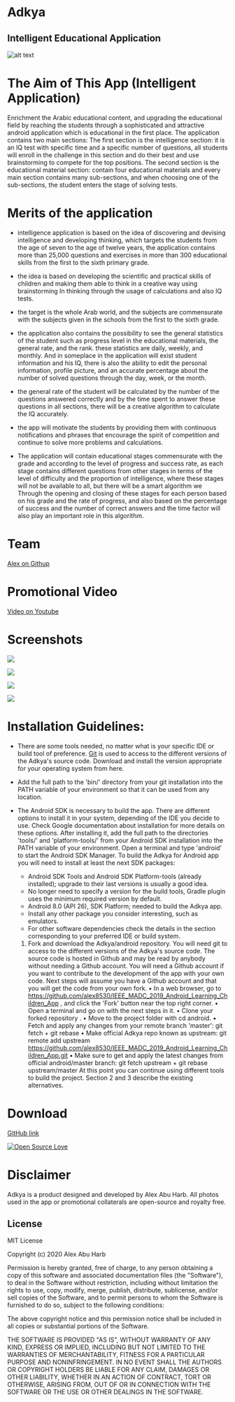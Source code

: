 #    Adkya
## Intelligent Educational Application
![alt text](https://6.top4top.net/p_14293alz41.png)

 

# The Aim of This App (Intelligent Application)
Enrichment the Arabic educational content, and upgrading the educational field by reaching the students through a sophisticated and attractive android application which is educational in the first place.
The application contains two main sections:
The first section is the intelligence section: it is an IQ test with specific time and a specific number of questions, all students will enroll in the challenge in this section and do their best and use brainstorming to compete for the top positions.
The second section is the educational material section: contain four educational materials and every main section contains many sub-sections, and when choosing one of the sub-sections, the student enters the stage of solving tests.


# Merits of the application
- intelligence application is based on the idea of discovering and devising intelligence and developing thinking, which targets the students from the age of seven to the age of twelve years, the application contains more than 25,000 questions and exercises in more than 300 educational skills from the first to the sixth primary grade.


- the idea is based on developing the scientific and practical skills of children and making them able to think in a creative way using brainstorming In thinking through the usage of calculations and also IQ tests. 


- the target is the whole Arab world, and the subjects are commensurate with the subjects given in the schools from the first to the sixth grade.
- the application also contains the possibility to see the general statistics of the student such as progress level in the educational materials, the general rate, and the rank. these statistics are daily, weekly, and monthly. And in someplace in the application will exist student information and his IQ, there is also the ability to edit the personal information, profile picture, and an accurate percentage about the number of solved questions through the day, week, or the month.
- the general rate of the student will be calculated by the number of the questions answered correctly and by the time spent to answer these questions in all sections, there will be a creative algorithm to calculate the IQ accurately.
- the app will motivate the students by providing them with continuous notifications and phrases that encourage the spirit of competition and continue to solve more problems and calculations.
- The application will contain educational stages commensurate with the grade  and according to the level of progress and success rate, as each stage contains different questions from other stages in terms of the level of difficulty and the proportion of intelligence, where these stages will not be available to all, but there will be a smart algorithm we Through the opening and closing of these stages for each person based on his grade and the rate of progress, and also based on the percentage of success and the number of correct answers and the time factor will also play an important role in this algorithm.



# Team

[Alex on Githup](https://github.com/alex8530/)

# Promotional Video
[Video on Youtube](https://www.youtube.com/watch?v=qUkKAau_fmE/)
 

 # Screenshots
<p float="left">
  <img src="https://5.top4top.net/p_1429xtabf1.png"    />
</p> 


 
<p float="left">
      <img src="https://1.top4top.net/p_1429x3zgy2.png"   /> 
</p>


 
<p float="left">
  <img src="https://2.top4top.net/p_14297gknw3.png"    />
     
</p>


 
<p float="left">
  <img src="https://3.top4top.net/p_1429q3dsn4.png"   />
 
</p>

# Installation Guidelines:
- There are some tools needed, no matter what is your specific IDE or build tool of preference.
  [Git](https://git-scm.com/)  is used to access to the different versions of the Adkya's source code. Download and install the version appropriate for your operating system from here. 

- Add the full path to the 'bin/' directory from your git installation into the PATH variable of your environment so that it can be used from any location.

- The Android SDK is necessary to build the app. There are different options to install it in your system, depending of the IDE you decide to use. Check Google documentation about installation for more details on these options. After installing it, add the full path to the directories 'tools/' and 'platform-tools/' from your Android SDK installation into the PATH variable of your environment.
  Open a terminal and type 'android' to start the Android SDK Manager. To build the Adkya for Android app you will need to install at least the next SDK packages:
  - Android SDK Tools and Android SDK Platform-tools (already installed); upgrade to their last versions is usually a good idea.
  -	No longer need to specify a version for the build tools, Gradle plugin uses the minimum required version by default.
  -	Android 8.0 (API 26), SDK Platform; needed to build the Adkya app.
  - Install any other package you consider interesting, such as emulators.
  - For other software dependencies check the details in the section corresponding to your preferred IDE or build system.
  1. Fork and download the Adkya/android repository.
     You will need git to access to the different versions of the Adkya's source code. The source code is hosted in Github and may be read by anybody without needing a Github account. You will need a Github account if you want to contribute to the development of the app with your own code.
     Next steps will assume you have a Github account and that you will get the code from your own fork.
      •	In a web browser, go to https://github.com/alex8530/IEEE_MADC_2019_Android_Learning_Children_App , and click the 'Fork' button near the top right corner.
      •	Open a terminal and go on with the next steps in it.
      •	Clone your forked repository .
      •	Move to the project folder with cd android.
      •	Fetch and apply any changes from your remote branch 'master': git fetch + git rebase
      •	Make official Adkya repo known as upstream: git remote add upstream https://github.com/alex8530/IEEE_MADC_2019_Android_Learning_Children_App.git
      •	Make sure to get and apply the latest changes from official android/master branch: git fetch upstream + git rebase upstream/master
      At this point you can continue using different tools to build the project. Section 2 and 3 describe the existing alternatives.

  
# Download
[GitHub link](https://github.com/alex8530/IEEE_MADC_2019_Android_Learning_Children_App/)

[![Open Source Love](https://badges.frapsoft.com/os/v2/open-source-200x33.png?v=103)](https://github.com/alex8530/IEEE_MADC_2019_Android_Learning_Children_App/)  



# Disclaimer
Adkya is a product designed and developed by Alex Abu Harb.  All photos used in the app or promotional collaterals are open-source and royalty free.

 
## License
MIT License

Copyright (c) 2020 Alex Abu Harb

Permission is hereby granted, free of charge, to any person obtaining a copy
of this software and associated documentation files (the "Software"), to deal
in the Software without restriction, including without limitation the rights
to use, copy, modify, merge, publish, distribute, sublicense, and/or sell
copies of the Software, and to permit persons to whom the Software is
furnished to do so, subject to the following conditions:

The above copyright notice and this permission notice shall be included in all
copies or substantial portions of the Software.

THE SOFTWARE IS PROVIDED "AS IS", WITHOUT WARRANTY OF ANY KIND, EXPRESS OR
IMPLIED, INCLUDING BUT NOT LIMITED TO THE WARRANTIES OF MERCHANTABILITY,
FITNESS FOR A PARTICULAR PURPOSE AND NONINFRINGEMENT. IN NO EVENT SHALL THE
AUTHORS OR COPYRIGHT HOLDERS BE LIABLE FOR ANY CLAIM, DAMAGES OR OTHER
LIABILITY, WHETHER IN AN ACTION OF CONTRACT, TORT OR OTHERWISE, ARISING FROM,
OUT OF OR IN CONNECTION WITH THE SOFTWARE OR THE USE OR OTHER DEALINGS IN THE
SOFTWARE.


